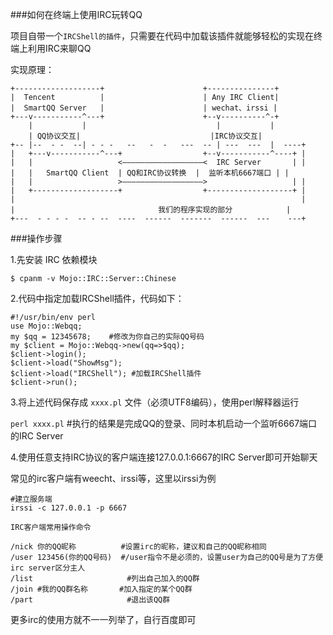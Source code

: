 ###如何在终端上使用IRC玩转QQ

项目自带一个`IRCShell的插件`，只需要在代码中加载该插件就能够轻松的实现在终端上利用IRC来聊QQ

实现原理：

```
+-------------------+                      +---------------+  
|  Tencent          |                      | Any IRC Client|
|  SmartQQ Server   |                      | wechat、irssi |
+---v-----------^---+                      +--v----------^-+     
    |           |                             |           |
    | QQ协议交互|                             |IRC协议交互|
+-- |--  - -  --| - - -   --   -  -   ---  -- | ---  ---  |  ----+
|	+---v-----------^---+                  +--v-----------^----+ |   
|	|                   <——————————————————<  IRC Server       | |
|	|   SmartQQ Client  | QQ和IRC协议转换  |  监听本机6667端口 | |
|	|                   >——————————————————>                   | | 
|   +-------------------+                  +-------------------+ |
|                                                                |
|                                我们的程序实现的部分            | 
+---  - - - -  -- - --  ----  ------  -------  ------  ---	  ---+
```

###操作步骤

1.先安装 IRC 依赖模块

```$ cpanm -v Mojo::IRC::Server::Chinese```

2.代码中指定加载IRCShell插件，代码如下：

```
#!/usr/bin/env perl
use Mojo::Webqq;
my $qq = 12345678;    #修改为你自己的实际QQ号码
my $client = Mojo::Webqq->new(qq=>$qq);
$client->login();
$client->load("ShowMsg");
$client->load("IRCShell"); #加载IRCShell插件
$client->run();
```
3.将上述代码保存成 `xxxx.pl` 文件（必须UTF8编码），使用perl解释器运行

```perl xxxx.pl```  #执行的结果是完成QQ的登录、同时本机启动一个监听6667端口的IRC Server

4.使用任意支持IRC协议的客户端连接127.0.0.1:6667的IRC Server即可开始聊天

常见的irc客户端有weecht、irssi等，这里以irssi为例

```
#建立服务端
irssi -c 127.0.0.1 -p 6667

IRC客户端常用操作命令

/nick 你的QQ昵称          #设置irc的昵称，建议和自己的QQ昵称相同
/user 123456(你的QQ号码)  #/user指令不是必须的，设置user为自己的QQ号是为了方便irc server区分主人
/list                     #列出自己加入的QQ群
/join #我的QQ群名称       #加入指定的某个QQ群
/part                     #退出该QQ群
```
更多irc的使用方就不一一列举了，自行百度即可

